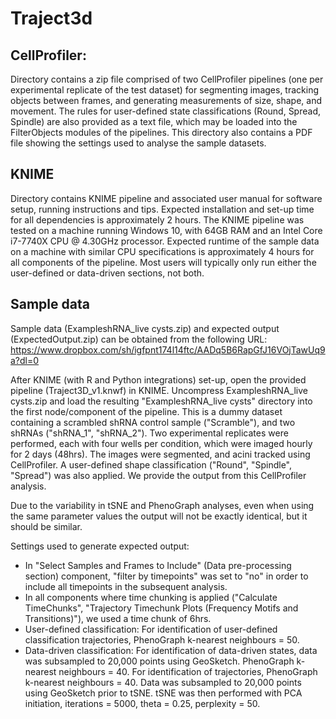 # Traject3d

## CellProfiler: 
Directory contains a zip file comprised of two CellProfiler pipelines (one per experimental replicate of the test dataset) for segmenting images, tracking objects between frames, and generating measurements of size, shape, and movement. The rules for user-defined state classifications (Round, Spread, Spindle) are also provided as a text file, which may be loaded into the FilterObjects modules of the pipelines. This directory also contains a PDF file showing the settings used to analyse the sample datasets.

## KNIME
Directory contains KNIME pipeline and associated user manual for software setup, running instructions and tips. Expected installation and set-up time for all dependencies is approximately 2 hours.  The KNIME pipeline was tested on a machine running Windows 10, with 64GB RAM and an Intel Core i7-7740X CPU @ 4.30GHz processor. Expected runtime of the sample data on a machine with similar CPU specifications is approximately 4 hours for all components of the pipeline. Most users will typically only run either the user-defined or data-driven sections, not both.

## Sample data 
Sample data (ExampleshRNA_live cysts.zip) and expected output (ExpectedOutput.zip) can be obtained from the following URL: https://www.dropbox.com/sh/igfpnt174l14ftc/AADq5B6RapGfJ16VOjTawUq9a?dl=0

After KNIME (with R and Python integrations) set-up, open the provided pipeline (Traject3D_v1.knwf) in KNIME. Uncompress ExampleshRNA_live cysts.zip and load the resulting "ExampleshRNA_live cysts" directory into the first node/component of the pipeline. This is a dummy dataset containing a scrambled shRNA control sample ("Scramble"), and two shRNAs ("shRNA_1", "shRNA_2"). Two experimental replicates were performed, each with four wells per condition, which were imaged hourly for 2 days (48hrs). The images were segmented, and acini tracked using CellProfiler. A user-defined shape classification ("Round", "Spindle", "Spread") was also applied. We provide the output from this CellProfiler analysis.

Due to the variability in tSNE and PhenoGraph analyses, even when using the same parameter values the output will not be exactly identical, but it should be similar.

Settings used to generate expected output: 

* In "Select Samples and Frames to Include" (Data pre-processing section) component, "filter by timepoints" was set to "no" in order to include all timepoints in the subsequent analysis.
* In all components where time chunking is applied ("Calculate TimeChunks", "Trajectory Timechunk Plots (Frequency Motifs and Transitions)"), we used a time chunk of 6hrs.
* User-defined classification: For identification of user-defined classification trajectories, PhenoGraph k-nearest neighbours = 50.
* Data-driven classification: For identification of data-driven states, data was subsampled to 20,000 points using GeoSketch. PhenoGraph k-nearest neighbours = 40. For identification of trajectories, PhenoGraph k-nearest neighbours = 40. Data was subsampled to 20,000 points using GeoSketch prior to tSNE. tSNE was then performed with PCA initiation, iterations = 5000, theta = 0.25, perplexity = 50.
